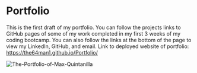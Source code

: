 # Portfolio

This is the first draft of my portfolio. You can follow the projects links to GitHub pages of some of my work completed in my first 3 weeks of my coding bootcamp.
You can also follow the links at the bottom of the page to view my LinkedIn, GitHub, and email.
Link to deployed website of portfolio: https://the64man1.github.io/Portfolio/

![The-Portfolio-of-Max-Quintanilla](https://user-images.githubusercontent.com/74144055/111044352-a3a6f000-840d-11eb-84f1-96bc425774d2.png)
